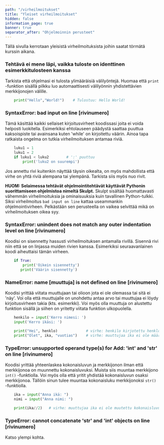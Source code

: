 ```yaml
---
path: "/virheilmoitukset"
title: "Yleiset virheilmoitukset"
hidden: false
information_page: true
banner: true
separator_after: "Ohjelmoinnin perusteet"
---
```


Tällä sivulla kerrotaan yleisistä virheilmoituksista joihin saatat törmätä kurssin aikana.

### Tehtävä ei mene läpi, vaikka tuloste on identtinen esimerkkitulosteen kanssa

Tarkista että ohjelmasi ei tulosta ylimääräisiä välilyöntejä. Huomaa että `print` -funktion sisällä pilkku luo automaattisesti välilyönnin yhdistettävien merkkijonojen välille.

```python
    print("Hello","World!")    # Tulostuu: Hello World!
```

### SyntaxError: bad input on line [rivinumero]

Tämä käsittää kaikki sellaiset kirjoitusvirheet koodissasi joita ei voida helposti luokitella. Esimerkiksi ehtolauseen päädystä saattaa puuttua kaksoispiste tai avainsana kuten 'while' on kirjoitettu väärin. Ainoa tapa ratkaista ongelma on tutkia virheilmoituksen antamaa riviä.

```python
    luku1 = 1
    luku1 = 2
    if luku1 < luku2        # ':' puuttuu
        print('luku2 on suurempi')
```

Jos annettu rivi kuitenkin näyttää täysin oikealta, on myös mahdollista että virhe on yhtä riviä alempana tai ylempänä. Tarkista siis myös nuo rivit.

**HUOM: Selaimessa tehtävät ohjelmointitehtävät käyttävät Pythonin suorittamiseen ohjelmistoa nimeltä Skulpt.** Skulpt sisältää huomattavasti vähemmän virheilmoituksia ja ominaisuuksia kuin tavallinen Python-tulkki. Siksi virheilmoitus `bad input on line` kattaa useammankin ohjelmointivirheen. Pelkästään sen perusteella on vaikea selvittää mikä on virheilmoituksen oikea syy.

### SyntaxError: unindent does not match any outer indentation level on line [rivinumero]

Koodisi on sisennetty hassusti virheilmoituksen antamalla rivillä. Sisennä rivi niin että se on linjassa muiden rivien kanssa.
Esimerkiksi seuraavanlainen koodi aiheuttaisi tämän virheen.

```python
    if True:
        print('Oikein sisennetty')
       print('Väärin sisennetty')
```

### NameError: name [muuttuja] is not defined on line [rivinumero]

Koodisi yrittää viitata muuttujaan tai olioon jota ei ole olemassa tai sitä ei 'näy'. Voi olla että muuttujalle on unohdettu antaa arvo tai muuttujaa ei löydy kirjoitusvirheen takia (kts. esimerkki). Voi myös olla muuttuja on alustettu funktion sisällä ja siihen on yritetty viitata funktion ulkopuolella.

```python
    henkilo = input('Kerro nimesi: ')
    input('Kerro ikäsi: ')

    print("Hei", henklo)             # virhe: henkilo kirjotettu henklo
    print("Olet", ika, "vuotias")    # virhe: muuttujaa ika ei ole määritelty
```

### TypeError: unsupported operand type(s) for Add: 'int' and 'str' on line [rivinumero]

Koodisi yrittää yhteenlaskea kokonaisluvun ja merkkijonon ilman että merkkijonoa on muunnettu kokonaisluvuksi. Muista siis muuntaa merkkijono `int()` -funktiolla. Voi myös olla että yritit yhdistää kokonaisluvun osaksi merkkijonoa. Tällöin sinun tulee muuntaa kokonaisluku merkkijonoksi `str()` -funktiolla.

```python
    ika = input("Anna ikä: ")
    nimi = input("Anna nimi: ")

    print(ika//2)   # virhe: muuttujaa ika ei ole muutettu kokonaisluvuksi
```

### TypeError: cannot concatenate 'str' and 'int' objects on line [rivinumero]

Katso ylempi kohta.
